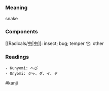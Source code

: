 ### Meaning

snake

### Components

[[Radicals/虫|虫]]: insect; bug; temper 它: other

### Readings

```
- Kunyomi: へび
- Onyomi: ジャ、ダ、イ、ヤ
```

#kanji